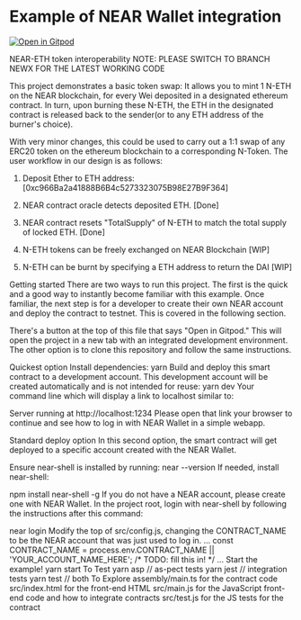 Example of NEAR Wallet integration
==================================

[![Open in Gitpod](https://gitpod.io/button/open-in-gitpod.svg)](https://gitpod.io/#https://github.com/dhruvluci/wallet-example/branch/newx)

<!-- MAGIC COMMENT: DO NOT DELETE! Everything above this line is hidden on NEAR Examples page -->

NEAR-ETH token interoperability
NOTE: PLEASE SWITCH TO BRANCH NEWX FOR THE LATEST WORKING CODE

This project demonstrates a basic token swap: It allows you to mint 1 N-ETH on the NEAR blockchain, for every Wei deposited in a designated ethereum contract. In turn, upon burning these N-ETH, the ETH in the designated contract is released back to the sender(or to any ETH address of the burner's choice).

With very minor changes, this could be used to carry out a 1:1 swap of any ERC20 token on the ethereum blockchain to a corresponding N-Token. The user workflow in our design is as follows:

1. Deposit Ether to ETH address: [0xc966Ba2a41888B6B4c5273323075B98E27B9F364]

2. NEAR contract oracle detects deposited ETH. [Done]

3. NEAR contract resets "TotalSupply" of N-ETH to match the total supply of locked ETH. [Done]

4. N-ETH tokens can be freely exchanged on NEAR Blockchain [WIP]

5. N-ETH can be burnt by specifying a ETH address to return the DAI [WIP]



Getting started
There are two ways to run this project. The first is the quick and a good way to instantly become familiar with this example. Once familiar, the next step is for a developer to create their own NEAR account and deploy the contract to testnet. This is covered in the following section.

There's a button at the top of this file that says "Open in Gitpod." This will open the project in a new tab with an integrated development environment. The other option is to clone this repository and follow the same instructions.

Quickest option
Install dependencies:
yarn
Build and deploy this smart contract to a development account. This development account will be created automatically and is not intended for reuse:
yarn dev
Your command line which will display a link to localhost similar to:

Server running at http://localhost:1234
Please open that link your browser to continue and see how to log in with NEAR Wallet in a simple webapp.

Standard deploy option
In this second option, the smart contract will get deployed to a specific account created with the NEAR Wallet.

Ensure near-shell is installed by running:
near --version
If needed, install near-shell:

npm install near-shell -g
If you do not have a NEAR account, please create one with NEAR Wallet.
In the project root, login with near-shell by following the instructions after this command:

near login
Modify the top of src/config.js, changing the CONTRACT_NAME to be the NEAR account that was just used to log in.
…
const CONTRACT_NAME = process.env.CONTRACT_NAME || 'YOUR_ACCOUNT_NAME_HERE'; /* TODO: fill this in! */
…
Start the example!
yarn start
To Test
yarn asp // as-pect tests
yarn jest // integration tests
yarn test // both
To Explore
assembly/main.ts for the contract code
src/index.html for the front-end HTML
src/main.js for the JavaScript front-end code and how to integrate contracts
src/test.js for the JS tests for the contract
